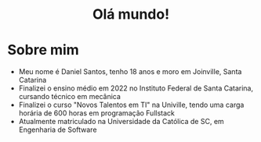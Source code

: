 <h1 align="center"> Olá mundo! </h1>

# Sobre mim
- Meu nome é Daniel Santos, tenho 18 anos e moro em Joinville, Santa Catarina
- Finalizei o ensino médio em 2022 no Instituto Federal de Santa Catarina, cursando técnico em mecânica
- Finalizei o curso "Novos Talentos em TI" na Univille, tendo uma carga horária de 600 horas em programação Fullstack
- Atualmente matriculado na Universidade da Católica de SC, em Engenharia de Software


<!--
**danisantosss/danisantosss** is a ✨ _special_ ✨ repository because its `README.md` (this file) appears on your GitHub profile.

Here are some ideas to get you started:

- 🔭 I’m currently working on ...
- 🌱 I’m currently learning ...
- 👯 I’m looking to collaborate on ...
- 🤔 I’m looking for help with ...
- 💬 Ask me about ...
- 📫 How to reach me: ...
- 😄 Pronouns: ...
- ⚡ Fun fact: ...
-->
